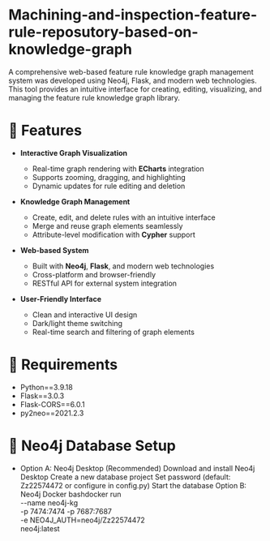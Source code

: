 # Machining-and-inspection-feature-rule-reposutory-based-on-knowledge-graph
A comprehensive web-based feature rule knowledge graph management system was developed using Neo4j, Flask, and modern web technologies. This tool provides an intuitive interface for creating, editing, visualizing, and managing the feature rule knowledge graph library.

# 🚀 Features

- **Interactive Graph Visualization**
  - Real-time graph rendering with **ECharts** integration
  - Supports zooming, dragging, and highlighting
  - Dynamic updates for rule editing and deletion

- **Knowledge Graph Management**
  - Create, edit, and delete rules with an intuitive interface
  - Merge and reuse graph elements seamlessly
  - Attribute-level modification with **Cypher** support

- **Web-based System**
  - Built with **Neo4j**, **Flask**, and modern web technologies
  - Cross-platform and browser-friendly
  - RESTful API for external system integration

- **User-Friendly Interface**
  - Clean and interactive UI design
  - Dark/light theme switching
  - Real-time search and filtering of graph elements

# 🌿 Requirements  
- Python==3.9.18
- Flask==3.0.3
- Flask-CORS==6.0.1
- py2neo==2021.2.3

#  🧪 Neo4j Database Setup
- Option A: Neo4j Desktop (Recommended)
Download and install Neo4j Desktop
Create a new database project
Set password (default: Zz22574472 or configure in config.py)
Start the database
Option B: Neo4j Docker
bashdocker run \
    --name neo4j-kg \
    -p 7474:7474 -p 7687:7687 \
    -e NEO4J_AUTH=neo4j/Zz22574472 \
    neo4j:latest
